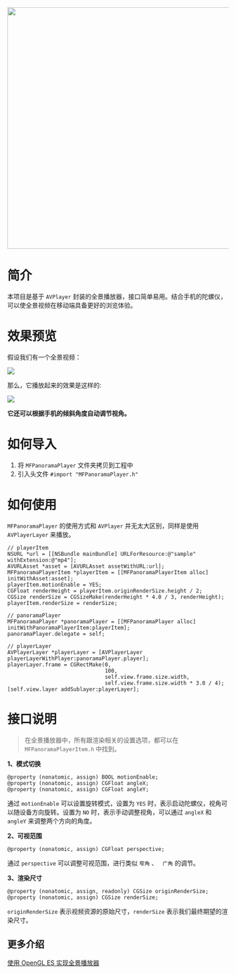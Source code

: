 <div align=center><img src="https://raw.githubusercontent.com/lmf12/MFPanoramaPlayer/master/image/title.jpg" width="550"/></div>

# 简介

本项目是基于 `AVPlayer` 封装的全景播放器，接口简单易用。结合手机的陀螺仪，可以使全景视频在移动端具备更好的浏览体验。

# 效果预览

假设我们有一个全景视频：

![](https://raw.githubusercontent.com/lmf12/MFPanoramaPlayer/master/image/image2.gif)

那么，它播放起来的效果是这样的:

![](https://raw.githubusercontent.com/lmf12/MFPanoramaPlayer/master/image/image1.gif)

**它还可以根据手机的倾斜角度自动调节视角。**

# 如何导入

1. 将 `MFPanoramaPlayer` 文件夹拷贝到工程中
2. 引入头文件 `#import "MFPanoramaPlayer.h"`

# 如何使用

`MFPanoramaPlayer` 的使用方式和 `AVPlayer` 并无太大区别，同样是使用 `AVPlayerLayer` 来播放。

```objc
// playerItem
NSURL *url = [[NSBundle mainBundle] URLForResource:@"sample" withExtension:@"mp4"];
AVURLAsset *asset = [AVURLAsset assetWithURL:url];
MFPanoramaPlayerItem *playerItem = [[MFPanoramaPlayerItem alloc] initWithAsset:asset];
playerItem.motionEnable = YES;
CGFloat renderHeight = playerItem.originRenderSize.height / 2;
CGSize renderSize = CGSizeMake(renderHeight * 4.0 / 3, renderHeight);
playerItem.renderSize = renderSize;

// panoramaPlayer
MFPanoramaPlayer *panoramaPlayer = [[MFPanoramaPlayer alloc] initWithPanoramaPlayerItem:playerItem];
panoramaPlayer.delegate = self;

// playerLayer
AVPlayerLayer *playerLayer = [AVPlayerLayer playerLayerWithPlayer:panoramaPlayer.player];
playerLayer.frame = CGRectMake(0,
                               100,
                               self.view.frame.size.width,
                               self.view.frame.size.width * 3.0 / 4);
[self.view.layer addSublayer:playerLayer];
```

# 接口说明

> 在全景播放器中，所有跟渲染相关的设置选项，都可以在 `MFPanoramaPlayerItem.h` 中找到。

**1、模式切换**

```objc
@property (nonatomic, assign) BOOL motionEnable;
@property (nonatomic, assign) CGFloat angleX;
@property (nonatomic, assign) CGFloat angleY;
```

通过 `motionEnable` 可以设置旋转模式，设置为 `YES` 时，表示启动陀螺仪，视角可以随设备方向旋转。设置为 `NO` 时，表示手动调整视角，可以通过 `angleX` 和 `angleY` 来调整两个方向的角度。

**2、可视范围**

```objc
@property (nonatomic, assign) CGFloat perspective;
```

通过 `perspective` 可以调整可视范围，进行类似 `窄角` 、 ` 广角` 的调节。

**3、渲染尺寸**

```objc
@property (nonatomic, assign, readonly) CGSize originRenderSize;
@property (nonatomic, assign) CGSize renderSize;
```

`originRenderSize` 表示视频资源的原始尺寸，`renderSize` 表示我们最终期望的渲染尺寸。

## 更多介绍

[使用 OpenGL ES 实现全景播放器](http://www.lymanli.com/2020/03/21/ios-opengles-panorama/)


